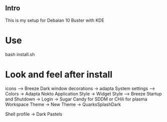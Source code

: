 ## Intro
This is my setup for Debaian 10 Buster with KDE


# Use
bash install.sh

# Look and feel after install
icons --> Breeze Dark
window decorations -> adapta
System settings -->
    Colors -> Adapta Nokto
    Application Style -> Widget Style --> Breeze
    Startup and Shutdown -> Login -> Sugar Candy for SDDM or CHili for plasma
    Workspace Theme -> New Theme -> QuarksSplashDark

Shell profile -> Dark Pastels